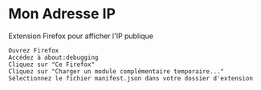 # Mon Adresse IP

Extension Firefox pour afficher l'IP publique

    Ouvrez Firefox
    Accédez à about:debugging
    Cliquez sur "Ce Firefox"
    Cliquez sur "Charger un module complémentaire temporaire..."
    Sélectionnez le fichier manifest.json dans votre dossier d'extension
